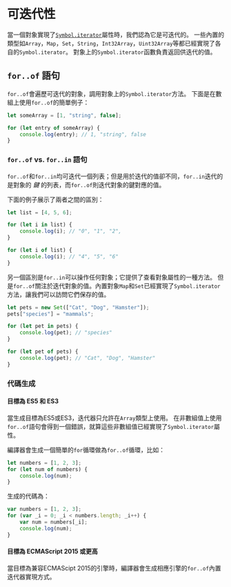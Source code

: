 # 可迭代性

當一個對象實現了[`Symbol.iterator`](Symbols.md#symboliterator)屬性時，我們認為它是可迭代的。
一些內置的類型如`Array`，`Map`，`Set`，`String`，`Int32Array`，`Uint32Array`等都已經實現了各自的`Symbol.iterator`。
對象上的`Symbol.iterator`函數負責返回供迭代的值。

## `for..of` 語句

`for..of`會遍歷可迭代的對象，調用對象上的`Symbol.iterator`方法。
下面是在數組上使用`for..of`的簡單例子：

```ts
let someArray = [1, "string", false];

for (let entry of someArray) {
    console.log(entry); // 1, "string", false
}
```

### `for..of` vs. `for..in` 語句

`for..of`和`for..in`均可迭代一個列表；但是用於迭代的值卻不同，`for..in`迭代的是對象的 *鍵* 的列表，而`for..of`則迭代對象的鍵對應的值。

下面的例子展示了兩者之間的區別：

```ts
let list = [4, 5, 6];

for (let i in list) {
    console.log(i); // "0", "1", "2",
}

for (let i of list) {
    console.log(i); // "4", "5", "6"
}
```

另一個區別是`for..in`可以操作任何對象；它提供了查看對象屬性的一種方法。
但是`for..of`關注於迭代對象的值。內置對象`Map`和`Set`已經實現了`Symbol.iterator`方法，讓我們可以訪問它們保存的值。

```ts
let pets = new Set(["Cat", "Dog", "Hamster"]);
pets["species"] = "mammals";

for (let pet in pets) {
    console.log(pet); // "species"
}

for (let pet of pets) {
    console.log(pet); // "Cat", "Dog", "Hamster"
}
```

### 代碼生成

#### 目標為 ES5 和 ES3

當生成目標為ES5或ES3，迭代器只允許在`Array`類型上使用。
在非數組值上使用`for..of`語句會得到一個錯誤，就算這些非數組值已經實現了`Symbol.iterator`屬性。

編譯器會生成一個簡單的`for`循環做為`for..of`循環，比如：

```ts
let numbers = [1, 2, 3];
for (let num of numbers) {
    console.log(num);
}
```

生成的代碼為：

```js
var numbers = [1, 2, 3];
for (var _i = 0; _i < numbers.length; _i++) {
    var num = numbers[_i];
    console.log(num);
}
```

#### 目標為 ECMAScript 2015 或更高

當目標為兼容ECMAScipt 2015的引擎時，編譯器會生成相應引擎的`for..of`內置迭代器實現方式。
